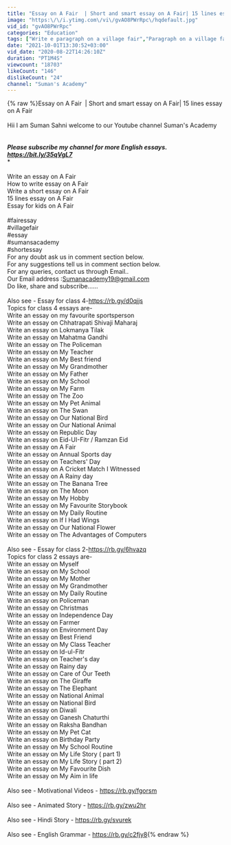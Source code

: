 ```yaml
---
title: "Essay on A Fair  | Short and smart essay on A Fair| 15 lines essay on A Fair | A Village Fair |"
image: "https:\/\/i.ytimg.com\/vi\/gvAO8PWrRpc\/hqdefault.jpg"
vid_id: "gvAO8PWrRpc"
categories: "Education"
tags: ["Write e paragraph on a village fair","Paragraph on a village fair","paragraph on village fair"]
date: "2021-10-01T13:30:52+03:00"
vid_date: "2020-08-22T14:26:10Z"
duration: "PT1M4S"
viewcount: "18703"
likeCount: "146"
dislikeCount: "24"
channel: "Suman's Academy"
---
```

{% raw %}Essay on A Fair  | Short and smart essay on A Fair| 15 lines essay on A Fair<br /><br />Hii I am Suman Sahni welcome to our Youtube channel Suman's Academy<br /><br />*********************************************<br />Please subscribe my channel for more English essays. <br /><a rel="nofollow" target="blank" href="https://bit.ly/35qVgL7">https://bit.ly/35qVgL7</a><br />**********************************************<br /><br />Write an essay on A Fair<br />How to write essay on A Fair<br />Write a short essay on A Fair<br />15 lines essay on A Fair<br />Essay for kids on A Fair<br /><br />#fairessay<br />#villagefair <br />#essay<br />#sumansacademy<br />#shortessay<br />For any doubt ask us in comment section below. <br />For any suggestions tell us in comment section below. <br />For any queries, contact us through Email.. <br />Our Email address :Sumanacademy19@gmail.com <br />Do like, share and subscribe......<br /><br />Also see - Essay for class 4-<a rel="nofollow" target="blank" href="https://rb.gy/d0qjjs">https://rb.gy/d0qjjs</a><br />Topics for class 4 essays are-<br />Write an essay on my favourite sportsperson <br />Write an essay on Chhatrapati Shivaji Maharaj <br />Write an essay on Lokmanya Tilak<br />Write an essay on Mahatma Gandhi <br />Write an essay on The Policeman <br />Write an essay on My Teacher <br />Write an essay on My Best friend <br />Write an essay on My Grandmother <br />Write an essay on My Father<br />Write an essay on My School <br />Write an essay on My Farm<br />Write an essay on The Zoo<br />Write an essay on My Pet Animal <br />Write an essay on The Swan<br />Write an essay on Our National Bird<br />Write an essay on Our National Animal <br />Write an essay on Republic Day <br />Write an essay on Eid-UI-Fitr / Ramzan Eid<br />Write an essay on A Fair<br />Write an essay on Annual Sports day <br />Write an essay on Teachers' Day <br />Write an essay on A Cricket Match I Witnessed <br />Write an essay on A Rainy day <br />Write an essay on The Banana Tree<br />Write an essay on The Moon<br />Write an essay on My Hobby<br />Write an essay on My Favourite Storybook <br />Write an essay on My Daily Routine <br />Write an essay on If I Had Wings <br />Write an essay on Our National Flower <br />Write an essay on The Advantages of Computers<br /><br />Also see - Essay for class 2-<a rel="nofollow" target="blank" href="https://rb.gy/6hvazq">https://rb.gy/6hvazq</a><br />Topics for class 2 essays are-<br />Write an essay on Myself <br />Write an essay on My School <br />Write an essay on My Mother <br />Write an essay on My Grandmother <br />Write an essay on My Daily Routine <br />Write an essay on Policeman <br />Write an essay on Christmas <br />Write an essay on Independence Day <br />Write an essay on Farmer <br />Write an essay on Environment Day <br />Write an essay on Best Friend <br />Write an essay on My Class Teacher <br />Write an essay on Id-ul-Fitr <br />Write an essay on Teacher's day <br />Write an essay on Rainy day <br />Write an essay on Care of Our Teeth <br />Write an essay on The Giraffe <br />Write an essay on The Elephant <br />Write an essay on National Animal <br />Write an essay on National Bird <br />Write an essay on Diwali <br />Write an essay on Ganesh Chaturthi <br />Write an essay on Raksha Bandhan <br />Write an essay on My Pet Cat <br />Write an essay on Birthday Party <br />Write an essay on My School Routine <br />Write an essay on My Life Story ( part 1)<br />Write an essay on My Life Story ( part 2)<br />Write an essay on My Favourite Dish <br />Write an essay on My Aim in life <br /><br />Also see - Motivational Videos - <a rel="nofollow" target="blank" href="https://rb.gy/fgorsm">https://rb.gy/fgorsm</a><br /><br />Also see - Animated Story - <a rel="nofollow" target="blank" href="https://rb.gy/zwu2hr">https://rb.gy/zwu2hr</a><br /><br />Also see - Hindi Story - <a rel="nofollow" target="blank" href="https://rb.gy/svurek">https://rb.gy/svurek</a><br /><br />Also see - English Grammar - <a rel="nofollow" target="blank" href="https://rb.gy/c2fjy8">https://rb.gy/c2fjy8</a>{% endraw %}
